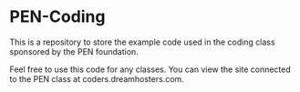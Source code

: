# PEN-Coding
This is a repository to store the example code used in the coding class sponsored by the PEN foundation.

Feel free to use this code for any classes. You can view the site connected to the PEN class at coders.dreamhosters.com.
